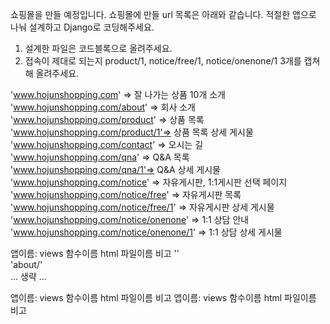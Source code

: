 쇼핑몰을 만들 예정입니다. 쇼핑몰에 만들 url 목록은 아래와 같습니다. 
적절한 앱으로 나눠 설계하고 Django로 코딩해주세요.

1. 설계한 파일은 코드블록으로 올려주세요.
2. 접속이 제대로 되는지 product/1, notice/free/1, notice/onenone/1 3개를 캡쳐해 올려주세요.

'www.hojunshopping.com' => 잘 나가는 상품 10개 소개
'www.hojunshopping.com/about' => 회사 소개
'www.hojunshopping.com/product' => 상품 목록
'www.hojunshopping.com/product/1'=> 상품 목록 상세 게시물
'www.hojunshopping.com/contact' => 오시는 길
'www.hojunshopping.com/qna' => Q&A 목록
'www.hojunshopping.com/qna/1'=> Q&A 상세 게시물
'www.hojunshopping.com/notice' => 자유게시판, 1:1게시판 선택 페이지
'www.hojunshopping.com/notice/free' => 자유게시판 목록
'www.hojunshopping.com/notice/free/1' => 자유게시판 상세 게시물
'www.hojunshopping.com/notice/onenone' => 1:1 상담 안내
'www.hojunshopping.com/notice/onenone/1'  => 1:1 상담 상세 게시물

앱이름: 		views 함수이름	html 파일이름	비고
''		
'about/'		
... 생략 ...

앱이름: 		views 함수이름	html 파일이름	비고
앱이름: 		views 함수이름	html 파일이름	비고
